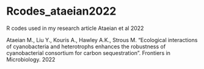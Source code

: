 # Rcodes_ataeian2022
R codes used in my research article Ataeian et al 2022

Ataeian M., Liu Y., Kouris A., Hawley A.K., Strous M. “Ecological interactions of cyanobacteria and heterotrophs enhances the robustness of cyanobacterial consortium for carbon sequestration”. Frontiers in Microbiology. 2022